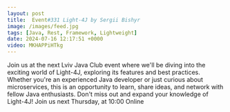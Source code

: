 ```yaml
---
layout: post
title:  Event#331 Light-4J by Sergii Bishyr
image: /images/feed.jpg
tags: [Java, Rest, Framework, Lightweight]
date: 2024-07-16 12:17:51 +0000
video: MKHAPPiHTkg
---
```


Join us at the next Lviv Java Club event where we'll be diving into the exciting world of Light-4J, exploring its features and best practices. Whether you're an experienced Java developer or just curious about microservices, this is an opportunity to learn, share ideas, and network with fellow Java enthusiasts. Don't miss out and expand your knowledge of Light-4J!
Join us next Thursday, at 10:00 Online
